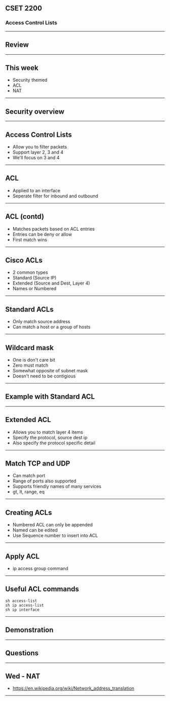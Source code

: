 ## CSET 2200

### Access Control Lists

---

## Review

---

## This week

- Security themed
- ACL
- NAT

---

## Security overview

---

## Access Control Lists

- Allow you to filter packets
- Support layer 2, 3 and 4
- We'll focus on 3 and 4

---

## ACL

- Applied to an interface
- Seperate filter for inbound and outbound

---

## ACL (contd)

- Matches packets based on ACL entries
- Entries can be deny or allow
- First match wins

---

## Cisco ACLs

- 2 common types
- Standard (Source IP)
- Extended (Source and Dest, Layer 4)
- Names or Numbered

---

## Standard ACLs

- Only match source address
- Can match a host or a group of hosts

---

## Wildcard mask

- One is don't care bit
- Zero must match
- Somewhat opposite of subnet mask
- Doesn't need to be contigious

---

## Example with Standard ACL

---

## Extended ACL

- Allows you to match layer 4 items
- Specify the protocol, source dest ip
- Also specify the protocol specific detail

---

## Match TCP and UDP

- Can match port
- Range of ports also supported
- Supports friendly names of many services
- gt, lt, range, eq

---

## Creating ACLs

- Numbered ACL can only be appended
- Named can be edited
- Use Sequence number to insert into ACL

---

## Apply ACL

- ip access group command

---

## Useful ACL commands

```
sh access-list
sh ip access-list
sh ip interface
```

---

## Demonstration

---

## Questions

---

## Wed - NAT

- https://en.wikipedia.org/wiki/Network_address_translation

---
